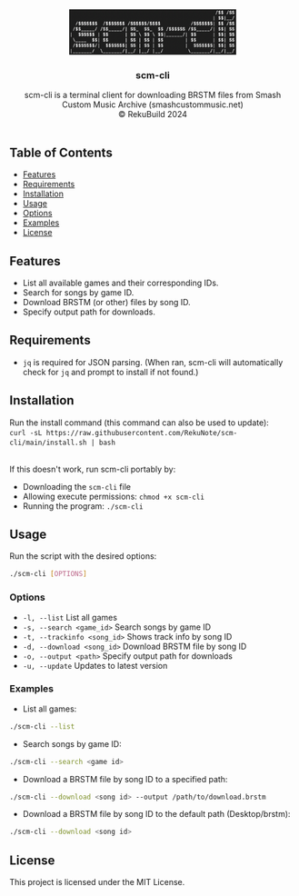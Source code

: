 <div align="center">
  <a href="https://github.com/RekuNote/scm-cli/">
    <img src="logo.png" alt="Logo" height="80">
  </a>

  <h3 align="center">scm-cli</h3>

  <p align="center">
    scm-cli is a terminal client for downloading BRSTM files from Smash Custom Music Archive (smashcustommusic.net)
    <br />
    © RekuBuild 2024
    <br />
    <br />
  </p>
</div>

## Table of Contents

- [Features](#features)
- [Requirements](#requirements)
- [Installation](#installation)
- [Usage](#usage)
- [Options](#options)
- [Examples](#examples)
- [License](#license)

## Features

- List all available games and their corresponding IDs.
- Search for songs by game ID.
- Download BRSTM (or other) files by song ID.
- Specify output path for downloads.

## Requirements

- `jq` is required for JSON parsing. (When ran, scm-cli will automatically check for `jq` and prompt to install if not found.)

## Installation

Run the install command (this command can also be used to update):<br>
`curl -sL https://raw.githubusercontent.com/RekuNote/scm-cli/main/install.sh | bash`

<br>
If this doesn't work, run scm-cli portably by:

- Downloading the `scm-cli` file
- Allowing execute permissions:
`chmod +x scm-cli`
- Running the program:
`./scm-cli`

## Usage

Run the script with the desired options:

```sh
./scm-cli [OPTIONS]
```

### Options

- `-l, --list`                 List all games
- `-s, --search <game_id>`     Search songs by game ID
- `-t, --trackinfo <song_id>`  Shows track info by song ID
- `-d, --download <song_id>`   Download BRSTM file by song ID
- `-o, --output <path>`        Specify output path for downloads
- `-u, --update`               Updates to latest version

### Examples

- List all games:

```sh
./scm-cli --list
```

- Search songs by game ID:

```sh
./scm-cli --search <game id>
```

- Download a BRSTM file by song ID to a specified path:

```sh
./scm-cli --download <song id> --output /path/to/download.brstm
```

- Download a BRSTM file by song ID to the default path (Desktop/brstm):

```sh
./scm-cli --download <song id>
```

## License

This project is licensed under the MIT License.
